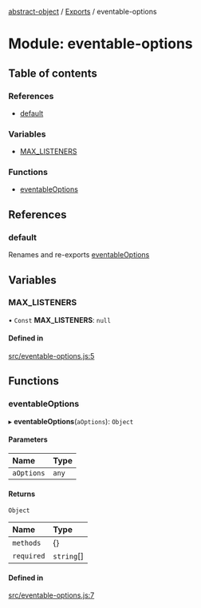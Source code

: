 [abstract-object](../README.md) / [Exports](../modules.md) / eventable-options

# Module: eventable-options

## Table of contents

### References

- [default](eventable_options.md#default)

### Variables

- [MAX\_LISTENERS](eventable_options.md#max_listeners)

### Functions

- [eventableOptions](eventable_options.md#eventableoptions)

## References

### default

Renames and re-exports [eventableOptions](eventable_options.md#eventableoptions)

## Variables

### MAX\_LISTENERS

• `Const` **MAX\_LISTENERS**: ``null``

#### Defined in

[src/eventable-options.js:5](https://github.com/snowyu/abstract-object/blob/ceeb1c3/src/eventable-options.js#L5)

## Functions

### eventableOptions

▸ **eventableOptions**(`aOptions`): `Object`

#### Parameters

| Name | Type |
| :------ | :------ |
| `aOptions` | `any` |

#### Returns

`Object`

| Name | Type |
| :------ | :------ |
| `methods` | {} |
| `required` | `string`[] |

#### Defined in

[src/eventable-options.js:7](https://github.com/snowyu/abstract-object/blob/ceeb1c3/src/eventable-options.js#L7)
